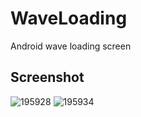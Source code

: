 # WaveLoading
Android wave loading screen

## Screenshot
![195928](https://user-images.githubusercontent.com/15356308/35527720-417a89fe-055e-11e8-8789-061c564c2741.jpg)
![195934](https://user-images.githubusercontent.com/15356308/35527722-41c10ac8-055e-11e8-8df0-cbb72dc6e743.jpg)
